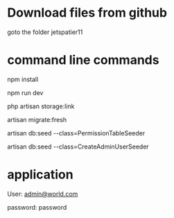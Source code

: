 # Download files from github

goto the folder jetspatier11

# command line commands

npm install

npm run dev

php artisan storage:link

artisan migrate:fresh

artisan db:seed --class=PermissionTableSeeder

artisan db:seed --class=CreateAdminUserSeeder

# application

User: admin@world.com

password: password

